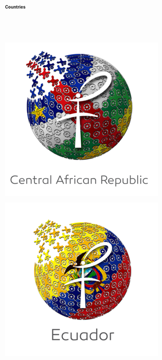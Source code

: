 #### Countries
<br><br>
----
![cental-africa-r](https://github.com/Fermat-ORG/media-kit/blob/master/MediaKit/Region-Logos/fermat_org_central_african_republic.png)
---
![ecuador](https://github.com/Fermat-ORG/media-kit/blob/master/MediaKit/Region-Logos/Fermat_logo_Ecuador_01.png)
